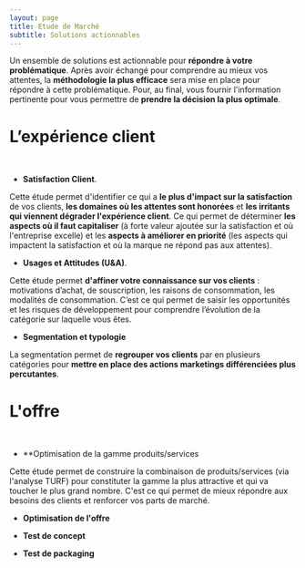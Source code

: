 ```yaml
---
layout: page
title: Etude de Marché
subtitle: Solutions actionnables
---
```


Un ensemble de solutions est actionnable pour **répondre à votre problématique**. Après avoir échangé pour comprendre au mieux vos attentes, la **méthodologie la plus efficace** sera mise en place pour répondre à cette problématique. Pour, au final, vous fournir l'information pertinente pour vous permettre de **prendre la décision la plus optimale**. 

<h1>L’expérience client</h1>

<br/>

* **Satisfaction Client**. 

Cette étude permet d'identifier ce qui a **le plus d'impact sur la satisfaction** de vos clients, **les domaines où les attentes sont honorées** et **les irritants qui viennent dégrader l'expérience client**. Ce qui permet de déterminer **les aspects où il faut capitaliser** (à forte valeur ajoutée sur la satisfaction et où l'entreprise excelle) et les **aspects à améliorer en priorité** (les aspects qui impactent la satisfaction et où la marque ne répond pas aux attentes).
	
* **Usages et Attitudes (U&A)**.
	 
Cette étude permet **d'affiner votre connaissance sur vos clients** : motivations d’achat, de souscription, les raisons de consommation, les modalités de consommation. C’est ce qui permet de saisir les opportunités et les risques de développement pour comprendre l’évolution de la catégorie sur laquelle vous êtes.

* **Segmentation et typologie**

La segmentation permet de **regrouper vos clients** par en plusieurs catégories pour **mettre en place des actions marketings différenciées plus percutantes**. 

<h1>L'offre</h1>

<br/>

* **Optimisation de la gamme produits/services

Cette étude permet de construire la combinaison de produits/services (via l'analyse TURF) pour constituter la gamme la plus attractive et qui va toucher le plus grand nombre. C'est ce qui permet de mieux répondre aux besoins des clients et renforcer vos parts de marché. 

* **Optimisation de l'offre**

* **Test de concept**

* **Test de packaging**



